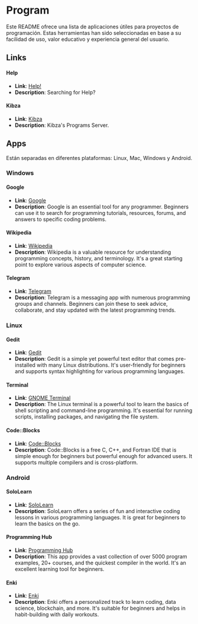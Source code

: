 # Program

Este README ofrece una lista de aplicaciones útiles para proyectos de programación. Estas herramientas han sido seleccionadas en base a su facilidad de uso, valor educativo y experiencia general del usuario.

## Links

#### Help
- **Link**: [Help!](https://github.com/Kibzai/Programs/blob/main/HELP.md)
- **Description**: Searching for Help?

#### Kibza
- **Link**: [Kibza](https://github.com/Kibzai/Programs/blob/main/KIBZA.md)
- **Description**: Kibza's Programs Server.

## Apps

Están separadas en diferentes plataformas: Linux, Mac, Windows y Android.

### Windows

#### Google
- **Link**: [Google](https://www.google.com)
- **Description**: Google is an essential tool for any programmer. Beginners can use it to search for programming tutorials, resources, forums, and answers to specific coding problems.

#### Wikipedia
- **Link**: [Wikipedia](https://www.wikipedia.org)
- **Description**: Wikipedia is a valuable resource for understanding programming concepts, history, and terminology. It's a great starting point to explore various aspects of computer science.

#### Telegram
- **Link**: [Telegram](https://telegram.org)
- **Description**: Telegram is a messaging app with numerous programming groups and channels. Beginners can join these to seek advice, collaborate, and stay updated with the latest programming trends.

### Linux

#### Gedit
- **Link**: [Gedit](https://wiki.gnome.org/Apps/Gedit)
- **Description**: Gedit is a simple yet powerful text editor that comes pre-installed with many Linux distributions. It's user-friendly for beginners and supports syntax highlighting for various programming languages.

#### Terminal
- **Link**: [GNOME Terminal](https://help.gnome.org/users/gnome-terminal/stable/)
- **Description**: The Linux terminal is a powerful tool to learn the basics of shell scripting and command-line programming. It's essential for running scripts, installing packages, and navigating the file system.

#### Code::Blocks
- **Link**: [Code::Blocks](http://www.codeblocks.org/)
- **Description**: Code::Blocks is a free C, C++, and Fortran IDE that is simple enough for beginners but powerful enough for advanced users. It supports multiple compilers and is cross-platform.

### Android

#### SoloLearn
- **Link**: [SoloLearn](https://www.sololearn.com)
- **Description**: SoloLearn offers a series of fun and interactive coding lessons in various programming languages. It is great for beginners to learn the basics on the go.

#### Programming Hub
- **Link**: [Programming Hub](https://www.programminghub.io/)
- **Description**: This app provides a vast collection of over 5000 program examples, 20+ courses, and the quickest compiler in the world. It's an excellent learning tool for beginners.

#### Enki
- **Link**: [Enki](https://www.enki.com)
- **Description**: Enki offers a personalized track to learn coding, data science, blockchain, and more. It's suitable for beginners and helps in habit-building with daily workouts.
